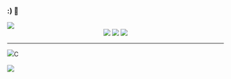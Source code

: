 ### :) 👋

<!--
**dsHayun/dsHayun** is a ✨ _special_ ✨ repository because its `README.md` (this file) appears on your GitHub profile.

Here are some ideas to get you started:

<img src="https://capsule-render.vercel.app/api?type=waving&color=auto&height=200&section=header&text=내용입력&fontSize=90" />

- 🔭 I’m currently working on ...
- 🌱 I’m currently learning ...
- 👯 I’m looking to collaborate on ...
- 🤔 I’m looking for help with ...
- 💬 Ask me about ...
- 📫 How to reach me: ...
- 😄 Pronouns: ...
- ⚡ Fun fact: ...
-->

<img src="https://capsule-render.vercel.app/api?type=waving&color=auto&height=200&section=header&text=&fontSize=80" />

<div align="center">
	<img src="https://img.shields.io/badge/Java-007396?style=flat&logo=Java&logoColor=white" />
	<img src="https://img.shields.io/badge/C-E34F26?style=flat&logo=HTML5&logoColor=white" />
	<img src="https://img.shields.io/badge/python-1572B6?style=flat&logo=CSS3&logoColor=white" />
</div>
<hr />
<img src="https://github-readme-stats.vercel.app/api/top-langs/?username=dsHayun&layout=compact">C<br/><br/>
<img src="https://github-readme-stats.vercel.app/api?username=dsHayun&show_icons=cobalt">
